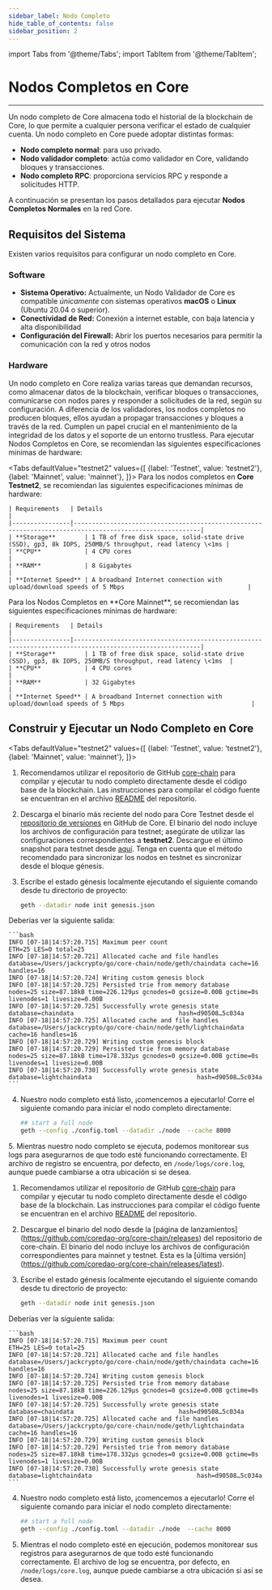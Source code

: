 ```yaml
---
sidebar_label: Nodo Completo
hide_table_of_contents: false
sidebar_position: 2
---
```


import Tabs from '@theme/Tabs';
import TabItem from '@theme/TabItem';

# Nodos Completos en Core

---

Un nodo completo de Core almacena todo el historial de la blockchain de Core, lo que permite a cualquier persona verificar el estado de cualquier cuenta. Un nodo completo en Core puede adoptar distintas formas:

- **Nodo completo normal**: para uso privado.
- **Nodo validador completo**: actúa como validador en Core, validando bloques y transacciones.
- **Nodo completo RPC**: proporciona servicios RPC y responde a solicitudes HTTP.

A continuación se presentan los pasos detallados para ejecutar **Nodos Completos Normales** en la red Core.

## Requisitos del Sistema

Existen varios requisitos para configurar un nodo completo en Core.

### Software

- **Sistema Operativo:** Actualmente, un Nodo Validador de Core es compatible _únicamente_ con sistemas operativos **macOS** o **Linux** (Ubuntu 20.04 o superior).
- **Conectividad de Red:** Conexión a internet estable, con baja latencia y alta disponibilidad
- **Configuración del Firewall:** Abrir los puertos necesarios para permitir la comunicación con la red y otros nodos

### Hardware

Un nodo completo en Core realiza varias tareas que demandan recursos, como almacenar datos de la blockchain, verificar bloques o transacciones, comunicarse con nodos pares y responder a solicitudes de la red, según su configuración. A diferencia de los validadores, los nodos completos no producen bloques, ellos ayudan a propagar transacciones y bloques a través de la red. Cumplen un papel crucial en el mantenimiento de la integridad de los datos y el soporte de un entorno trustless. Para ejecutar Nodos Completos en Core, se recomiendan las siguientes especificaciones mínimas de hardware:

<Tabs
defaultValue="testnet2"
values={[
{label: 'Testnet', value: 'testnet2'},
{label: 'Mainnet', value: 'mainnet'},
]}> <TabItem value="testnet2">
Para los nodos completos en **Core Testnet2**, se recomiendan las siguientes especificaciones mínimas de hardware:

    | Requirements   | Details                                                                                                 |  
    |----------------|---------------------------------------------------------------------------------------------------------|
    | **Storage**        | 1 TB of free disk space, solid-state drive (SSD), gp3, 8k IOPS, 250MB/S throughput, read latency \<1ms |
    | **CPU**            | 4 CPU cores                                                                    |
    | **RAM**            | 8 Gigabytes                                                                                             |
    | **Internet Speed** | A broadband Internet connection with upload/download speeds of 5 Mbps                                  |

  </TabItem>

  <TabItem value="mainnet">
Para los Nodos Completos en **Core Mainnet**, se recomiendan las siguientes especificaciones mínimas de hardware:

    | Requirements   | Details                                                                                                 |  
    |----------------|---------------------------------------------------------------------------------------------------------|
    | **Storage**        | 1 TB of free disk space, solid-state drive (SSD), gp3, 8k IOPS, 250MB/S throughput, read latency \<1ms  |
    | **CPU**            | 4 CPU cores                                                                                             |
    | **RAM**            | 32 Gigabytes                                                                                            |
    | **Internet Speed** | A broadband Internet connection with upload/download speeds of 5 Mbps                                   |

  </TabItem>
</Tabs>

## Construir y Ejecutar un Nodo Completo en Core

<Tabs
defaultValue="testnet2"
values={[
{label: 'Testnet', value: 'testnet2'},
{label: 'Mainnet', value: 'mainnet'},
]}> <TabItem value="testnet2">

1. Recomendamos utilizar el repositorio de GitHub [core-chain](https://github.com/coredao-org/core-chain) para compilar y ejecutar tu nodo completo directamente desde el código base de la blockchain. Las instrucciones para compilar el código fuente se encuentran en el archivo [README](https://github.com/coredao-org/core-chain#building-the-source) del repositorio.

2. Descarga el binario más reciente del nodo para Core Testnet desde el [repositorio de versiones](https://github.com/coredao-org/core-chain/releases/latest) en GitHub de Core. El binario del nodo incluye los archivos de configuración para testnet; asegúrate de utilizar las configuraciones correspondientes a **testnet2**. Descargue el último snapshot para testnet desde [aquí](https://github.com/coredao-org/core-snapshots?tab=readme-ov-file#testnet). Tenga en cuenta que el método recomendado para sincronizar los nodos en testnet es sincronizar desde el bloque génesis.

3. Escribe el estado génesis localmente ejecutando el siguiente comando desde tu directorio de proyecto:

    ```bash
    geth --datadir node init genesis.json
    ```

  Deberías ver la siguiente salida:

    ```bash
    INFO [07-18|14:57:20.715] Maximum peer count                       ETH=25 LES=0 total=25
    INFO [07-18|14:57:20.721] Allocated cache and file handles         database=/Users/jackcrypto/go/core-chain/node/geth/chaindata cache=16 handles=16
    INFO [07-18|14:57:20.724] Writing custom genesis block
    INFO [07-18|14:57:20.725] Persisted trie from memory database      nodes=25 size=87.18kB time=226.129µs gcnodes=0 gcsize=0.00B gctime=0s livenodes=1 livesize=0.00B
    INFO [07-18|14:57:20.725] Successfully wrote genesis state         database=chaindata                             hash=d90508…5c034a
    INFO [07-18|14:57:20.725] Allocated cache and file handles         database=/Users/jackcrypto/go/core-chain/node/geth/lightchaindata cache=16 handles=16
    INFO [07-18|14:57:20.729] Writing custom genesis block
    INFO [07-18|14:57:20.729] Persisted trie from memory database      nodes=25 size=87.18kB time=178.332µs gcnodes=0 gcsize=0.00B gctime=0s livenodes=1 livesize=0.00B
    INFO [07-18|14:57:20.730] Successfully wrote genesis state         database=lightchaindata                             hash=d90508…5c034a
    ```

4. Nuestro nodo completo está listo, ¡comencemos a ejecutarlo! Corre el siguiente comando para iniciar el nodo completo directamente:

    ```bash
    ## start a full node
    geth --config ./config.toml --datadir ./node  --cache 8000
    ```

  5\. Mientras nuestro nodo completo se ejecuta, podemos monitorear sus logs para asegurarnos de que todo esté funcionando correctamente. El archivo de registro se encuentra, por defecto, en `/node/logs/core.log`, aunque puede cambiarse a otra ubicación si se desea.

   </TabItem>

 <TabItem value="mainnet">

1. Recomendamos utilizar el repositorio de GitHub [core-chain](https://github.com/coredao-org/core-chain) para compilar y ejecutar tu nodo completo directamente desde el código base de la blockchain. Las instrucciones para compilar el código fuente se encuentran en el archivo [README](https://github.com/coredao-org/core-chain#building-the-source) del repositorio.

2. Descargue el binario del nodo desde la [página de lanzamientos] (https://github.com/coredao-org/core-chain/releases) del repositorio de core-chain. El binario del nodo incluye los archivos de configuración correspondientes para mainnet y testnet. Esta es la [última versión] (https://github.com/coredao-org/core-chain/releases/latest).

3. Escribe el estado génesis localmente ejecutando el siguiente comando desde tu directorio de proyecto:

    ```bash
    geth --datadir node init genesis.json
    ```

  Deberías ver la siguiente salida:

    ```bash
    INFO [07-18|14:57:20.715] Maximum peer count                       ETH=25 LES=0 total=25
    INFO [07-18|14:57:20.721] Allocated cache and file handles         database=/Users/jackcrypto/go/core-chain/node/geth/chaindata cache=16 handles=16
    INFO [07-18|14:57:20.724] Writing custom genesis block
    INFO [07-18|14:57:20.725] Persisted trie from memory database      nodes=25 size=87.18kB time=226.129µs gcnodes=0 gcsize=0.00B gctime=0s livenodes=1 livesize=0.00B
    INFO [07-18|14:57:20.725] Successfully wrote genesis state         database=chaindata                             hash=d90508…5c034a
    INFO [07-18|14:57:20.725] Allocated cache and file handles         database=/Users/jackcrypto/go/core-chain/node/geth/lightchaindata cache=16 handles=16
    INFO [07-18|14:57:20.729] Writing custom genesis block
    INFO [07-18|14:57:20.729] Persisted trie from memory database      nodes=25 size=87.18kB time=178.332µs gcnodes=0 gcsize=0.00B gctime=0s livenodes=1 livesize=0.00B
    INFO [07-18|14:57:20.730] Successfully wrote genesis state         database=lightchaindata                             hash=d90508…5c034a
    ```

4. Nuestro nodo completo está listo, ¡comencemos a ejecutarlo! Corre el siguiente comando para iniciar el nodo completo directamente:

    ```bash
    ## start a full node
    geth --config ./config.toml --datadir ./node  --cache 8000
    ```

5. Mientras el nodo completo esté en ejecución, podemos monitorear sus registros para asegurarnos de que todo esté funcionando correctamente. El archivo de log se encuentra, por defecto, en `/node/logs/core.log`, aunque puede cambiarse a otra ubicación si así se desea.
    </TabItem>

</Tabs>
